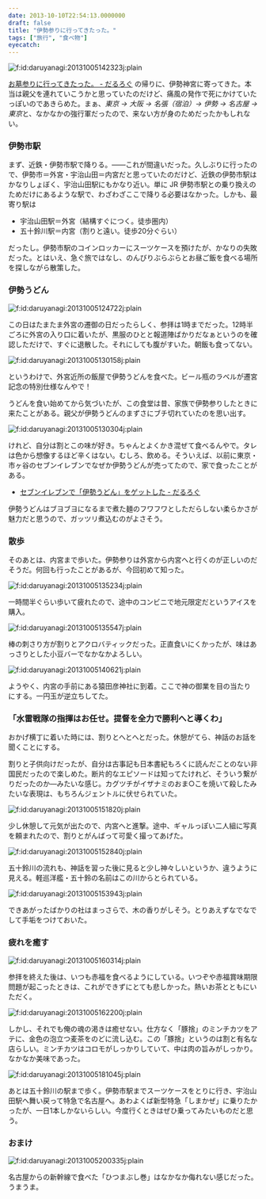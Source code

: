 ```yaml
---
date: 2013-10-10T22:54:13.0000000
draft: false
title: "伊勢参りに行ってきたった。"
tags: ["旅行", "食べ物"]
eyecatch: 
---
```

<p><span itemscope itemtype="http://schema.org/Photograph"><img src="20131005142323.jpg" alt="f:id:daruyanagi:20131005142323j:plain" title="f:id:daruyanagi:20131005142323j:plain" class="hatena-fotolife" itemprop="image"></span></p><p><a href="https://blog.daruyanagi.jp/entry/2013/10/06/082710">&#x304A;&#x5893;&#x53C2;&#x308A;&#x306B;&#x884C;&#x3063;&#x3066;&#x304D;&#x305F;&#x3063;&#x305F;&#x3002; - &#x3060;&#x308B;&#x308D;&#x3050;</a> の帰りに、伊勢神宮に寄ってきた。本当は親父を連れていこうかと思っていたのだけど、痛風の発作で死にかけていたっぽいのであきらめた。まぁ、<i>東京 → 大阪 → 名張（宿泊）→ 伊勢 → 名古屋 → 東京</i>と、なかなかの強行軍だったので、来ない方が身のためだったかもしれない。</p>


<div class="section">
<h3>伊勢市駅</h3>
<p>まず、近鉄・伊勢市駅で降りる。――これが間違いだった。久しぶりに行ったので、伊勢市＝外宮・宇治山田＝内宮だと思っていたのだけど、近鉄の伊勢市駅はかなりしょぼく、宇治山田駅にもかなり近い。単に JR 伊勢市駅との乗り換えのためだけにあるような駅で、わざわざここで降りる必要はなかった。しかも、最寄り駅は</p>

<ul>
<li>宇治山田駅＝外宮（結構すぐにつく。徒歩圏内）</li>
<li>五十鈴川駅＝内宮（割りと遠い。徒歩20分ぐらい）</li>
</ul><p>だったし。伊勢市駅のコインロッカーにスーツケースを預けたが、かなりの失敗だった。とはいえ、急ぐ旅ではなし、のんびりぶらぶらとお昼ご飯を食べる場所を探しながら散策した。</p>

</div>
<div class="section">
<h3>伊勢うどん</h3>
<p><span itemscope itemtype="http://schema.org/Photograph"><img src="20131005124722.jpg" alt="f:id:daruyanagi:20131005124722j:plain" title="f:id:daruyanagi:20131005124722j:plain" class="hatena-fotolife" itemprop="image"></span></p><p>この日はたまたま外宮の遷御の日だったらしく、参拝は1時までだった。12時半ごろに外宮の入り口に着いたが、黒服のひとと報道陣ばかりだなぁというのを確認しただけで、すぐに退散した。それにしても腹がすいた。朝飯も食ってない。</p><p><span itemscope itemtype="http://schema.org/Photograph"><img src="20131005130158.jpg" alt="f:id:daruyanagi:20131005130158j:plain" title="f:id:daruyanagi:20131005130158j:plain" class="hatena-fotolife" itemprop="image"></span></p><p>というわけで、外宮近所の飯屋で伊勢うどんを食べた。ビール瓶のラベルが遷宮記念の特別仕様なんやで！</p><p><script>    window.twttr = (function(d, s, id) {        var js, fjs = d.getElementsByTagName(s)[0],            t = window.twttr || {};        if (d.getElementById(id)) return t;        js = d.createElement(s);        js.id = id;        js.src = "https://platform.twitter.com/widgets.js";        fjs.parentNode.insertBefore(js, fjs);        t._e = [];        t.ready = function(f) {            t._e.push(f);        };        return t;    }(document, "script", "twitter-wjs"));</script><script>    twttr.ready(function (twttr) {        var el = document.getElementsByClassName('twitter-syntax-tweet-id-386338501597618176');        for (var i=0;i<el.length;i++) {            if (!!el[i].getAttribute('data-is-tweet-loaded')){                continue;            }            el[i].setAttribute('data-is-tweet-loaded', '1');            twttr.widgets.createTweet('386338501597618176',el[i],{});        }    });</script><div class="twitter-syntax-tweet-id-386338501597618176"></div></p><p>うどんを食い始めてから気づいたが、この食堂は昔、家族で伊勢参りしたときに来たことがある。親父が伊勢うどんのまずさにブチ切れていたのを思い出す。</p><p><span itemscope itemtype="http://schema.org/Photograph"><img src="20131005130304.jpg" alt="f:id:daruyanagi:20131005130304j:plain" title="f:id:daruyanagi:20131005130304j:plain" class="hatena-fotolife" itemprop="image"></span></p><p>けれど、自分は割とこの味が好き。ちゃんとよくかき混ぜて食べるんやで。タレは色から想像するほど辛くはない。むしろ、飲める。そういえば、以前に東京・市ヶ谷のセブンイレブンでなぜか伊勢うどんが売ってたので、家で食ったことがある。</p>

<ul>
<li><a href="https://blog.daruyanagi.jp/entry/2012/09/08/082851">&#x30BB;&#x30D6;&#x30F3;&#x30A4;&#x30EC;&#x30D6;&#x30F3;&#x3067;&#x300C;&#x4F0A;&#x52E2;&#x3046;&#x3069;&#x3093;&#x300D;&#x3092;&#x30B2;&#x30C3;&#x30C8;&#x3057;&#x305F; - &#x3060;&#x308B;&#x308D;&#x3050;</a></li>
</ul><p>伊勢うどんはブヨブヨになるまで煮た麺のフワフワとしただらしない柔らかさが魅力だと思うので、ガッツリ煮込むのがよさそう。</p>

</div>
<div class="section">
<h3>散歩</h3>
<p>そのあとは、内宮まで歩いた。伊勢参りは外宮から内宮へと行くのが正しいのだそうだ。何回も行ったことがあるが、今回初めて知った。</p><p><span itemscope itemtype="http://schema.org/Photograph"><img src="20131005135234.jpg" alt="f:id:daruyanagi:20131005135234j:plain" title="f:id:daruyanagi:20131005135234j:plain" class="hatena-fotolife" itemprop="image"></span></p><p>一時間半ぐらい歩いて疲れたので、途中のコンビニで地元限定だというアイスを購入。</p><p><span itemscope itemtype="http://schema.org/Photograph"><img src="20131005135547.jpg" alt="f:id:daruyanagi:20131005135547j:plain" title="f:id:daruyanagi:20131005135547j:plain" class="hatena-fotolife" itemprop="image"></span></p><p>棒の刺さり方が割りとアクロバティックだった。正直食いにくかったが、味はあっさりとした小豆バーでなかなかよろしい。</p><p><span itemscope itemtype="http://schema.org/Photograph"><img src="20131005140621.jpg" alt="f:id:daruyanagi:20131005140621j:plain" title="f:id:daruyanagi:20131005140621j:plain" class="hatena-fotolife" itemprop="image"></span></p><p>ようやく、内宮の手前にある猿田彦神社に到着。ここで神の御業を目の当たりにする。一円玉が逆立ちしてた。</p>

</div>
<div class="section">
<h3>「水雷戦隊の指揮はお任せ。提督を全力で勝利へと導くわ」</h3>
<p>おかげ横丁に着いた時には、割りとへとへとだった。休憩がてら、神話のお話を聞くことにする。</p><p><script>    window.twttr = (function(d, s, id) {        var js, fjs = d.getElementsByTagName(s)[0],            t = window.twttr || {};        if (d.getElementById(id)) return t;        js = d.createElement(s);        js.id = id;        js.src = "https://platform.twitter.com/widgets.js";        fjs.parentNode.insertBefore(js, fjs);        t._e = [];        t.ready = function(f) {            t._e.push(f);        };        return t;    }(document, "script", "twitter-wjs"));</script><script>    twttr.ready(function (twttr) {        var el = document.getElementsByClassName('twitter-syntax-tweet-id-386361593438957568');        for (var i=0;i<el.length;i++) {            if (!!el[i].getAttribute('data-is-tweet-loaded')){                continue;            }            el[i].setAttribute('data-is-tweet-loaded', '1');            twttr.widgets.createTweet('386361593438957568',el[i],{});        }    });</script><div class="twitter-syntax-tweet-id-386361593438957568"></div></p><p>割りと子供向けだったが、自分は古事記も日本書紀もろくに読んだことのない非国民だったので楽しめた。断片的なエピソードは知ってたけれど、そういう繋がりだったのか―みたいな感じ。カグツチがイザナミのおま○こを焼いて殺したみたいな表現は、もちろんジェントルに伏せられていた。</p><p><span itemscope itemtype="http://schema.org/Photograph"><img src="20131005151820.jpg" alt="f:id:daruyanagi:20131005151820j:plain" title="f:id:daruyanagi:20131005151820j:plain" class="hatena-fotolife" itemprop="image"></span></p><p>少し休憩して元気が出たので、内宮へと進撃。途中、ギャルっぽい二人組に写真を頼まれたので、割りとがんばって可愛く撮ってあげた。</p><p><span itemscope itemtype="http://schema.org/Photograph"><img src="20131005152840.jpg" alt="f:id:daruyanagi:20131005152840j:plain" title="f:id:daruyanagi:20131005152840j:plain" class="hatena-fotolife" itemprop="image"></span></p><p>五十鈴川の流れも、神話を習った後に見ると少し神々しいというか、違うように見える。軽巡洋艦・五十鈴の名前はこの川からとられている。</p><p><span itemscope itemtype="http://schema.org/Photograph"><img src="20131005153943.jpg" alt="f:id:daruyanagi:20131005153943j:plain" title="f:id:daruyanagi:20131005153943j:plain" class="hatena-fotolife" itemprop="image"></span></p><p>できあがったばかりの社はまっさらで、木の香りがしそう。とりあえずなでなでして手垢をつけておいた。</p>

</div>
<div class="section">
<h3>疲れを癒す</h3>
<p><span itemscope itemtype="http://schema.org/Photograph"><img src="20131005160314.jpg" alt="f:id:daruyanagi:20131005160314j:plain" title="f:id:daruyanagi:20131005160314j:plain" class="hatena-fotolife" itemprop="image"></span></p><p>参拝を終えた後は、いつも赤福を食べるようにしている。いつぞや赤福賞味期限問題が起こったときは、これができずにとても悲しかった。熱いお茶とともにいただく。</p><p><span itemscope itemtype="http://schema.org/Photograph"><img src="20131005162200.jpg" alt="f:id:daruyanagi:20131005162200j:plain" title="f:id:daruyanagi:20131005162200j:plain" class="hatena-fotolife" itemprop="image"></span></p><p>しかし、それでも俺の魂の渇きは癒せない。仕方なく「豚捨」のミンチカツをアテに、金色の泡立つ麦茶をのどに流し込む。この「豚捨」というのは割と有名な店らしい。ミンチカツはコロモがしっかりしていて、中は肉の旨みがしっかり。なかなか美味であった。</p><p><span itemscope itemtype="http://schema.org/Photograph"><img src="20131005181045.jpg" alt="f:id:daruyanagi:20131005181045j:plain" title="f:id:daruyanagi:20131005181045j:plain" class="hatena-fotolife" itemprop="image"></span></p><p>あとは五十鈴川の駅まで歩く。伊勢市駅までスーツケースをとりに行き、宇治山田駅へ舞い戻って特急で名古屋へ。あわよくば新型特急「しまかぜ」に乗りたかったが、一日1本しかないらしい。今度行くときはぜひ乗ってみたいものだと思う。</p>

</div>
<div class="section">
<h3>おまけ</h3>
<p><span itemscope itemtype="http://schema.org/Photograph"><img src="20131005200335.jpg" alt="f:id:daruyanagi:20131005200335j:plain" title="f:id:daruyanagi:20131005200335j:plain" class="hatena-fotolife" itemprop="image"></span></p><p>名古屋からの新幹線で食べた「ひつまぶし巻」はなかなか侮れない感じだった。うまうま。</p>

</div>